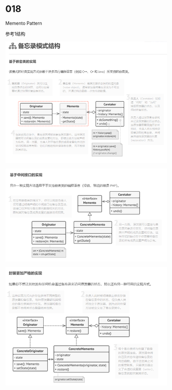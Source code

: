 # 018

Memento Pattern







参考1结构

![image-20220322165211907](image/image-20220322165211907.png)



![image-20220322165242469](image/image-20220322165242469.png)



![image-20220322165256654](image/image-20220322165256654.png)
